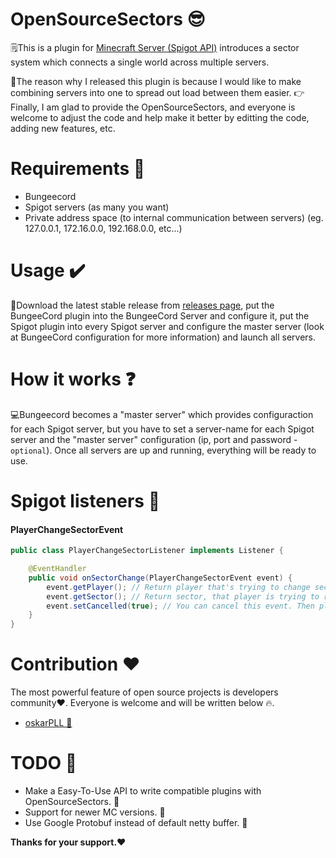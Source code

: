 # OpenSourceSectors 😎

🗒️This is a plugin for [Minecraft Server (Spigot API)](https://spigotmc.org/) introduces a sector system which connects a single world across multiple servers.

🍎The reason why I released this plugin is because I would like to make combining servers into one to spread out load between them easier. 
👉Finally, I am glad to provide the OpenSourceSectors, and everyone is welcome to adjust the code and help make it better by editting the code, adding new features, etc.

# Requirements 📗
- Bungeecord
- Spigot servers (as many you want)
- Private address space (to internal communication between servers) (eg. 127.0.0.1, 172.16.0.0, 192.168.0.0, etc...)

# Usage ✔️
🎉Download the latest stable release from [releases page](https://github.com/Inder00/OpenSourceSectors/releases), put the BungeeCord plugin into the BungeeCord Server and configure it, put the Spigot plugin into every Spigot server and configure the master server (look at BungeeCord configuration for more information) and launch all servers.

# How it works ❓
💻Bungeecord becomes a "master server" which provides configuraction for each Spigot server, but you have to set a server-name for each Spigot server and the "master server" configuration (ip, port and password - `optional`). Once all servers are up and running, everything will be ready to use.

# Spigot listeners 🖤
#### PlayerChangeSectorEvent
```java
public class PlayerChangeSectorListener implements Listener {

    @EventHandler
    public void onSectorChange(PlayerChangeSectorEvent event) {
        event.getPlayer(); // Return player that's trying to change sector
        event.getSector(); // Return sector, that player is trying to reach
        event.setCancelled(true); // You can cancel this event. Then player can't change sector
    }
}
```

# Contribution ❤️
The most powerful feature of open source projects is developers community❤️. Everyone is welcome and will be written below 🔥.
- [oskarPLL 🥰](https://github.com/oskarPLL)
# TODO 📓
- Make a Easy-To-Use API to write compatible plugins with OpenSourceSectors. 📖
- Support for newer MC versions. 🚩
- Use Google Protobuf instead of default netty buffer. 🔖

**Thanks for your support.❤️**

